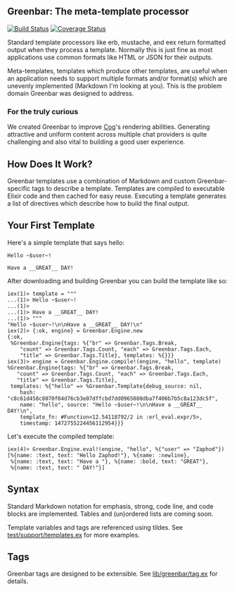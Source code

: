 ## Greenbar: The meta-template processor

[![Build Status](https://travis-ci.org/operable/greenbar.svg?branch=master)](https://travis-ci.org/operable/greenbar)
[![Coverage Status](https://coveralls.io/repos/github/operable/greenbar/badge.svg?branch=master)](https://coveralls.io/github/operable/greenbar?branch=master)

Standard template processors like erb, mustache, and eex return formatted output when they process a template.
Normally this is just fine as most applications use common formats like HTML or JSON for their outputs.

Meta-templates, templates which produce other templates, are useful when an application needs to support multiple
formats and/or format(s) which are unevenly implemented (Markdown I'm looking at you). This is the problem domain
Greenbar was designed to address.

### For the truly curious

We created Greenbar to improve [Cog](https://github.com/operable/cog)'s rendering abilities. Generating attractive
and uniform content across multiple chat providers is quite challenging and also vital to building a good user
experience.

## How Does It Work?

Greenbar templates use a combination of Markdown and custom Greenbar-specific tags to describe a template. Templates
are compiled to executable Elixir code and then cached for easy reuse. Executing a template generates a list of
directives which describe how to build the final output.

## Your First Template

Here's a simple template that says hello:

```
Hello ~$user~!

Have a __GREAT__ DAY!
```

After downloading and building Greenbar you can build the template like so:

```
iex(1)> template = """
...(1)> Hello ~$user~!
...(1)>
...(1)> Have a __GREAT__ DAY!
...(1)> """
"Hello ~$user~!\n\nHave a __GREAT__ DAY!\n"
iex(2)> {:ok, engine} = Greenbar.Engine.new
{:ok,
 %Greenbar.Engine{tags: %{"br" => Greenbar.Tags.Break,
    "count" => Greenbar.Tags.Count, "each" => Greenbar.Tags.Each,
    "title" => Greenbar.Tags.Title}, templates: %{}}}
iex(3)> engine = Greenbar.Engine.compile!(engine, "hello", template)
%Greenbar.Engine{tags: %{"br" => Greenbar.Tags.Break,
   "count" => Greenbar.Tags.Count, "each" => Greenbar.Tags.Each,
   "title" => Greenbar.Tags.Title},
 templates: %{"hello" => %Greenbar.Template{debug_source: nil,
    hash: "c8c61d458c8070f04d76cb3e07dffcbd7dd0965080dba7f406b7b5c8a123dc5f",
    name: "hello", source: "Hello ~$user~!\n\nHave a __GREAT__ DAY!\n",
    template_fn: #Function<12.54118792/2 in :erl_eval.expr/5>,
    timestamp: 1472755224456112954}}}
```

Let's execute the compiled template:

```
iex(4)> Greenbar.Engine.eval!(engine, "hello", %{"user" => "Zaphod"})
[%{name: :text, text: "Hello Zaphod!"}, %{name: :newline},
 %{name: :text, text: "Have a "}, %{name: :bold, text: "GREAT"},
 %{name: :text, text: " DAY!"}]
```

## Syntax

Standard Markdown notation for emphasis, strong, code line, and code blocks are implemented. Tables and (un)ordered lists
are coming soon.

Template variables and tags are referenced using tildes. See [test/support/templates.ex](https://github.com/operable/greenbar/blob/master/test/support/templates.ex) for more examples.

## Tags

Greenbar tags are designed to be extensible. See [lib/greenbar/tag.ex](https://github.com/operable/greenbar/blob/master/lib/greenbar/tag.ex) for details.
